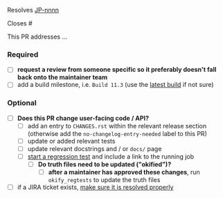 <!-- If this PR closes a JIRA ticket, make sure the title starts with the JIRA issue number,
for example JP-1234: <Fix a bug> -->
Resolves [JP-nnnn](https://jira.stsci.edu/browse/JP-nnnn)

<!-- If this PR closes a GitHub issue, reference it here by its number -->
Closes #

<!-- describe the changes comprising this PR here -->
This PR addresses ...

### Required
- [ ] **request a review from someone specific so it preferably doesn't fall back onto the maintainer team**
- [ ] add a build milestone, i.e. `Build 11.3` (use the [latest build](https://github.com/spacetelescope/jwst/milestones) if not sure)

### Optional
- [ ] **Does this PR change user-facing code / API?**
  - [ ] add an entry to `CHANGES.rst` within the relevant release section (otherwise add the `no-changelog-entry-needed` label to this PR)
  - [ ] update or added relevant tests
  - [ ] update relevant docstrings and / or `docs/` page
  - [ ] [start a regression test](https://github.com/spacetelescope/RegressionTests/actions/workflows/jwst.yml) and include a link to the running job
    - [ ] **Do truth files need to be updated ("okified")?**
      - [ ] **after a maintainer has approved these changes**, run `okify_regtests` to update the truth files
- [ ] if a JIRA ticket exists, [make sure it is resolved properly](https://github.com/spacetelescope/jwst/wiki/How-to-resolve-JIRA-issues)
